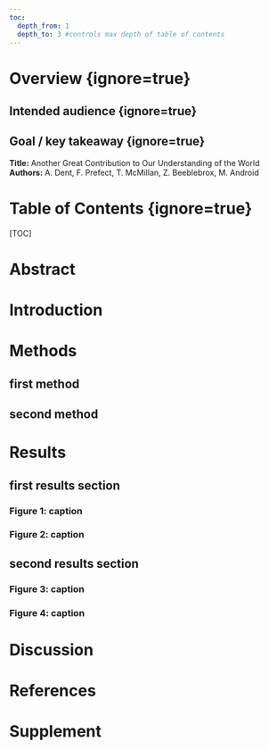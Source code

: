 ```yaml
---
toc:
  depth_from: 1
  depth_to: 3 #controls max depth of table of contents
---
```


# Overview {ignore=true}
## Intended audience {ignore=true}
## Goal / key takeaway {ignore=true}
**Title:** Another Great Contribution to Our Understanding of the World
**Authors:** A. Dent, F. Prefect, T. McMillan, Z. Beeblebrox, M. Android

# Table of Contents {ignore=true}
[TOC]

# Abstract

# Introduction

# Methods

## first method
## second method

# Results
## first results section
### Figure 1: caption
### Figure 2: caption

## second results section
### Figure 3: caption
### Figure 4: caption

# Discussion
# References
# Supplement
